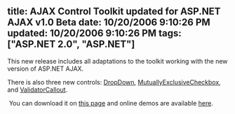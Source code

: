 title: AJAX Control Toolkit updated for ASP.NET AJAX v1.0 Beta
date: 10/20/2006 9:10:26 PM
updated: 10/20/2006 9:10:26 PM
tags: ["ASP.NET 2.0", "ASP.NET"]
---
This new release includes all adaptations to the toolkit working with the new version of ASP.NET AJAX.

There is also three new controls: [DropDown](http://ajax.asp.net/ajaxtoolkit/DropDown/DropDown.aspx), [MutuallyExclusiveCheckbox](http://ajax.asp.net/ajaxtoolkit/MutuallyExclusiveCheckBox/MutuallyExclusiveCheckBox.aspx), and [ValidatorCallout](http://ajax.asp.net/ajaxtoolkit/ValidatorCallout/ValidatorCallout.aspx).

 You can download it on [this page](http://www.codeplex.com/Release/ProjectReleases.aspx?ProjectName=AtlasControlToolkit) and online demos are available [here](http://ajax.asp.net/ajaxtoolkit/).
